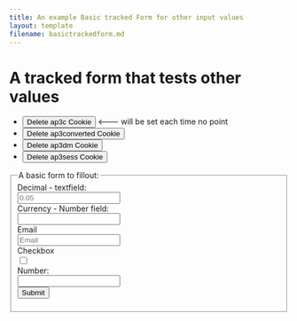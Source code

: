 ```yaml
---
title: An example Basic tracked Form for other input values
layout: template
filename: basictrackedform.md
--- 
```

<!-- Ortto robsandbox capture code -->
<script>
    window.ap3c = window.ap3c || {};
    var ap3c = window.ap3c;
    ap3c.cmd = ap3c.cmd || [];
    ap3c.cmd.push(function() {
        ap3c.init('YhgEsfo4U3AQ0Cj0cm9ic2FuZGJveA', 'https://capture-api-master.stgautopilotapp.com/');
        ap3c.track({v: 0});
    });
    var s, t; s = document.createElement('script'); s.type = 'text/javascript'; s.src = "https://static.ap3stg.com/capture/master/capture.js";
    t = document.getElementsByTagName('script')[0]; t.parentNode.insertBefore(s, t);
</script>

<script>
let delete_cookie = function(name) {
    document.cookie = name +'=; Path=/; Expires=Thu, 01 Jan 1970 00:00:01 GMT;';
	console.log("Deleted ", name, "cookie");
};
</script>

# A tracked form that tests other values

* <button onclick="delete_cookie('ap3c')">Delete ap3c Cookie</button> <--- will be set each time no point
* <button onclick="delete_cookie('ap3converted')">Delete ap3converted Cookie</button>
* <button onclick="delete_cookie('ap3dm')">Delete ap3dm Cookie</button>
* <button onclick="delete_cookie('ap3sess')">Delete ap3sess Cookie</button>




<fieldset>
    <legend>A basic form to fillout:</legend>
<form id="basictrackedform" action="">
  <label for="decimal">Decimal - textfield:</label><br>
  <input type="text" id="decimal" name="Decimal Text" placeholder="0.05"/><br>
  <label for="currency">Currency - Number field:</label><br>
  <input type="number" id="currency" name="Currency Number"/><br>
  <label for="email">Email</label><br>
  <input type="email" id="email" name="email" placeholder="Email"/><br>
  <label for="checktrue">Checkbox</label><br>
  <input type="checkbox" id="checktrue" name="Check Me"/><br>
   <label for="number">Number:</label><br>
  <input type="number" id="number" name="Number"/><br>
   <input id="submit" type="submit" value="Submit"/>
</form> 

</fieldset>


